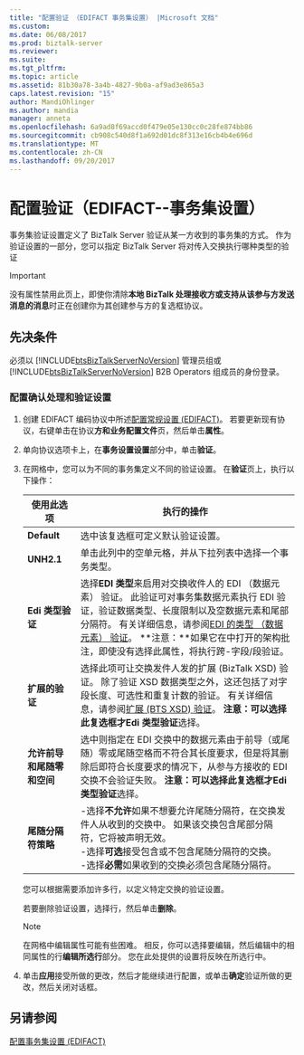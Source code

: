 ```yaml
---
title: "配置验证 （EDIFACT 事务集设置） |Microsoft 文档"
ms.custom: 
ms.date: 06/08/2017
ms.prod: biztalk-server
ms.reviewer: 
ms.suite: 
ms.tgt_pltfrm: 
ms.topic: article
ms.assetid: 81b30a78-3a4b-4827-9b0a-af9ad3e865a3
caps.latest.revision: "15"
author: MandiOhlinger
ms.author: mandia
manager: anneta
ms.openlocfilehash: 6a9ad8f69accd0f479e05e130cc0c28fe874bb86
ms.sourcegitcommit: cb908c540d8f1a692d01dc8f313e16cb4b4e696d
ms.translationtype: MT
ms.contentlocale: zh-CN
ms.lasthandoff: 09/20/2017
---
```

# <a name="configuring-validation-edifact-transaction-set-settings"></a>配置验证（EDIFACT--事务集设置）
事务集验证设置定义了 BizTalk Server 验证从某一方收到的事务集的方式。 作为验证设置的一部分，您可以指定 BizTalk Server 将对传入交换执行哪种类型的验证  
  
> [!IMPORTANT]
>  没有属性禁用此页上，即使你清除**本地 BizTalk 处理接收方或支持从该参与方发送消息的消息**时正在创建你为其创建参与方的复选框协议。  
  
## <a name="prerequisites"></a>先决条件  
 必须以 [!INCLUDE[btsBizTalkServerNoVersion](../includes/btsbiztalkservernoversion-md.md)] 管理员组或 [!INCLUDE[btsBizTalkServerNoVersion](../includes/btsbiztalkservernoversion-md.md)] B2B Operators 组成员的身份登录。  
  
### <a name="to-configure-ack-processing-and-validation-settings"></a>配置确认处理和验证设置  
  
1.  创建 EDIFACT 编码协议中所述[配置常规设置 (EDIFACT)](../core/configuring-general-settings-edifact.md)。 若要更新现有协议，右键单击在协议**方和业务配置文件**页，然后单击**属性**。  
  
2.  单向协议选项卡上，在**事务设置设置**部分中，单击**验证**。  
  
3.  在网格中，您可以为不同的事务集定义不同的验证设置。 在**验证**页上，执行以下操作：  
  
    |使用此选项|执行的操作|  
    |--------------|----------------|  
    |**Default**|选中该复选框可定义默认验证设置。|  
    |**UNH2.1**|单击此列中的空单元格，并从下拉列表中选择一个事务类型。|  
    |**Edi 类型验证**|选择**EDI 类型**来启用对交换收件人的 EDI （数据元素） 验证。 此验证可对事务集数据元素执行 EDI 验证，验证数据类型、长度限制以及空数据元素和尾部分隔符。 有关详细信息，请参阅[EDI 的类型 （数据元素） 验证](../core/edi-type-data-element-validation.md)。 **注意：**如果它在中打开的架构批注，即使没有选择此属性，将执行跨-字段/段验证。|  
    |**扩展的验证**|选择此项可让交换发件人发的扩展 (BizTalk XSD) 验证。 除了验证 XSD 数据类型之外，这还包括了对字段长度、可选性和重复计数的验证。 有关详细信息，请参阅[扩展 (BTS XSD) 验证](../core/extended-bts-xsd-validation.md)。 **注意：**可以选择此复选框才**Edi 类型验证**选择。|  
    |**允许前导和尾随零和空间**|选中则指定在 EDI 交换中的数据元素由于前导（或尾随）零或尾随空格而不符合其长度要求，但是将其删除后即符合长度要求的情况下，从参与方接收的 EDI 交换不会验证失败。 **注意：**可以选择此复选框才**Edi 类型验证**选择。|  
    |**尾随分隔符策略**|-选择**不允许**如果不想要允许尾随分隔符，在交换发件人从收到的交换中。 如果该交换包含尾部分隔符，它将被声明无效。<br />-选择**可选**接受包含或不包含尾随分隔符的交换。<br />-选择**必需**如果收到的交换必须包含尾随分隔符。|  
  
     您可以根据需要添加许多行，以定义特定交换的验证设置。  
  
     若要删除验证设置，选择行，然后单击**删除**。  
  
    > [!NOTE]
    >  在网格中编辑属性可能有些困难。 相反，你可以选择要编辑，然后编辑中的相同属性的行**编辑所选行**部分。 您在此处提供的设置将反映在所选行中。  
  
4.  单击**应用**接受所做的更改，然后才能继续进行配置，或单击**确定**验证所做的更改，然后关闭对话框。  
  
## <a name="see-also"></a>另请参阅  
 [配置事务集设置 (EDIFACT)](../core/configuring-transaction-set-settings-edifact.md)